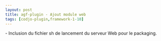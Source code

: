 ```yaml
---
layout: post
title: agf-plugin - Ajout module web
tags: [codjo-plugin,framework-1-10]
---
```

\- Inclusion du fichier sh de lancement du serveur Web pour le packaging.